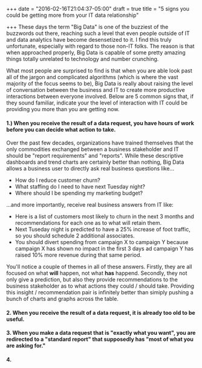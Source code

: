 +++
date = "2016-02-16T21:04:37-05:00"
draft = true
title = "5 signs you could be getting more from your IT data relationship"

+++
These days the term "Big Data" is one of the buzziest of the buzzwords out there, reaching such a level that even people outside of IT and data analytics have
become desensetized to it. I find this truly unfortunate, especially with regard to those non-IT folks. The reason is that when approached properly, Big Data is 
capable of some pretty amazing things totally unrelated to technology and number crunching.

What most people are surprised to find is that when you are able look past all of the jargon and complicated algorithms (which is where the vast majority of the focus seems to be), Big Data is really about raising the level of conversation between the business and IT to create more productive interactions between everyone involved. Below are 5 common signs that, if they sound familiar, indicate your the level of interaction with IT could be providing you more than you are getting now. 

#### 1.) When you receive the result of a data request, you have hours of work before you can decide what action to take.
Over the past few decades, organizations have trained themselves that the only commodities exchanged between a business stakeholder and IT should be "report requirements" and "reports".  While these descriptive dashboards and trend charts are certainly better than nothing, Big Data allows a business user to directly ask real business questions like...

* How do I reduce customer churn?
* What staffing do I need to have next Tuesday night?
* Where should I be spending my marketing budget?

...and more importantly, receive real business answers from IT like: 

* Here is a list of customers most likely to churn in the next 3 months and recommendations for each one as to what will retain them.
* Next Tuseday night is predicted to have a 25% increase of foot traffic, so you should schedule 2 additional associates.
* You should divert spending from campaign X to campaign Y because campaign X has shown no impact in the first 3 days ad campaign Y has raised 10% more revenue during that same period.

You'll notice a couple of themes in all of these answers. Firstly, they are all focused on what **will** happen, not what **has** happend. Secondly, they not only give a prediction, but also they provide recommendations to the business stakeholder as to what actions they could / should take. Providing this insight / recommendation pair is infinitely better than simiply pushing a bunch of charts and graphs across the table.

#### 2. When you receive the result of a data request, it is already too old to be useful.

#### 3. When you make a data request that is "exactly what you want", you are redirected to a "standard report" that supposedly has "most of what you are asking for."

#### 4. 

